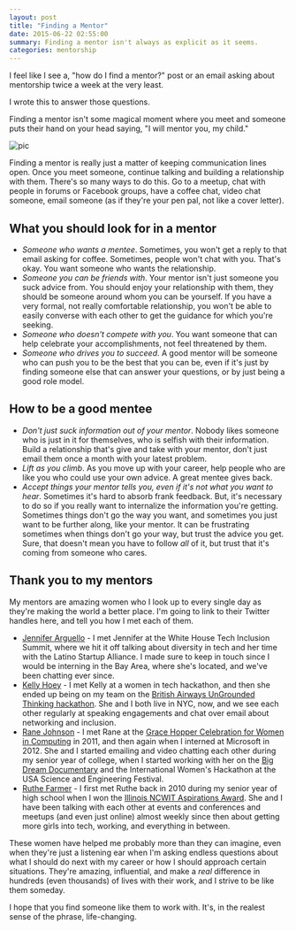 ```yaml
---
layout: post
title: "Finding a Mentor"
date: 2015-06-22 02:55:00
summary: Finding a mentor isn't always as explicit as it seems.
categories: mentorship
---
```


I feel like I see a, "how do I find a mentor?" post or an email asking about mentorship twice a week at the very least.

I wrote this to answer those questions.

Finding a mentor isn't some magical moment where you meet and someone puts their hand on your head saying, "I will mentor you, my child."

![pic](http://i.imgur.com/eucxwpW.gif)

Finding a mentor is really just a matter of keeping communication lines open.  Once you meet someone, continue talking and building a relationship with them.  There's so many ways to do this.  Go to a meetup, chat with people in forums or Facebook groups, have a coffee chat, video chat someone, email someone (as if they're your pen pal, not like a cover letter).

## What you should look for in a mentor

 - *Someone who wants a mentee*.  Sometimes, you won't get a reply to that email asking for coffee.  Sometimes, people won't chat with you.  That's okay.  You want someone who wants the relationship.
 - *Someone you can be friends with*.  Your mentor isn't just someone you suck advice from.  You should enjoy your relationship with them, they should be someone around whom you can be yourself.  If you have a very formal, not really comfortable relationship, you won't be able to easily converse with each other to get the guidance for which you're seeking.
 - *Someone who doesn't compete with you*.  You want someone that can help celebrate your accomplishments, not feel threatened by them.
 - *Someone who drives you to succeed*.  A good mentor will be someone who can push you to be the best that you can be, even if it's just by finding someone else that can answer your questions, or by just being a good role model.

## How to be a good mentee

 - *Don't just suck information out of your mentor*.  Nobody likes someone who is just in it for themselves, who is selfish with their information.  Build a relationship that's give and take with your mentor, don't just email them once a month with your latest problem.
 - *Lift as you climb*.  As you move up with your career, help people who are like you who could use your own advice.  A great mentee gives back.
 - *Accept things your mentor tells you, even if it's not what you want to hear*.  Sometimes it's hard to absorb frank feedback.  But, it's necessary to do so if you really want to internalize the information you're getting.  Sometimes things don't go the way you want, and sometimes you just want to be further along, like your mentor.  It can be frustrating sometimes when things don't go your way, but trust the advice you get.  Sure, that doesn't mean you have to follow *all* of it, but trust that it's coming from someone who cares.

## Thank you to my mentors

My mentors are amazing women who I look up to every single day as they're making the world a better place.  I'm going to link to their Twitter handles here, and tell you how I met each of them.

 - [Jennifer Arguello](https://twitter.com/engijen) - I met Jennifer at the White House Tech Inclusion Summit, where we hit it off talking about diversity in tech and her time with the Latino Startup Alliance.  I made sure to keep in touch since I would be interning in the Bay Area, where she's located, and we've been chatting ever since.
 - [Kelly Hoey](https://twitter.com/jkhoey) - I met Kelly at a women in tech hackathon, and then she ended up being on my team on the [British Airways UnGrounded Thinking hackathon](http://ungroundedthinking.com/).  She and I both live in NYC, now, and we see each other regularly at speaking engagements and chat over email about networking and inclusion.
 - [Rane Johnson](https://twitter.com/sfbayrane) - I met Rane at the [Grace Hopper Celebration for Women in Computing](http://gracehopper.org) in 2011, and then again when I interned at Microsoft in 2012.  She and I started emailing and video chatting each other during my senior year of college, when I started working with her on the [Big Dream Documentary](http://bigdreammovement.com) and the International Women's Hackathon at the USA Science and Engineering Festival.
 - [Ruthe Farmer](https://twitter.com/ruthef) - I first met Ruthe back in 2010 during my senior year of high school when I won the [Illinois NCWIT Aspirations Award](https://www.aspirations.org/).  She and I have been talking with each other at events and conferences and meetups (and even just online) almost weekly since then about getting more girls into tech, working, and everything in between.

These women have helped me probably more than they can imagine, even when they're just a listening ear when I'm asking endless questions about what I should do next with my career or how I should approach certain situations.  They're amazing, influential, and make a *real* difference in hundreds (even thousands) of lives with their work, and I strive to be like them someday.

I hope that you find someone like them to work with.  It's, in the realest sense of the phrase, life-changing.
